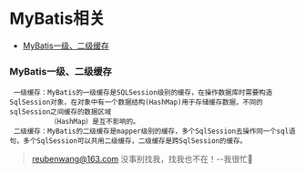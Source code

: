 # MyBatis相关

 - [MyBatis一级、二级缓存](#MyBatis一级、二级缓存)
 
 
 ### MyBatis一级、二级缓存
     一级缓存：MyBatis的一级缓存是SQLSession级别的缓存，在操作数据库时需要构造SqlSession对象，在对象中有一个数据结构(HashMap)用于存储缓存数据，不同的sqlSession之间缓存的数据区域
              （HashMap）是互不影响的。
     二级缓存：MyBatis的二级缓存是mapper级别的缓存，多个SqlSession去操作同一个sql语句，多个SqlSession可以共用二级缓存，二级缓存是跨SqlSession的缓存。         
     


> reubenwang@163.com
> 没事别找我，找我也不在！--我很忙🦆